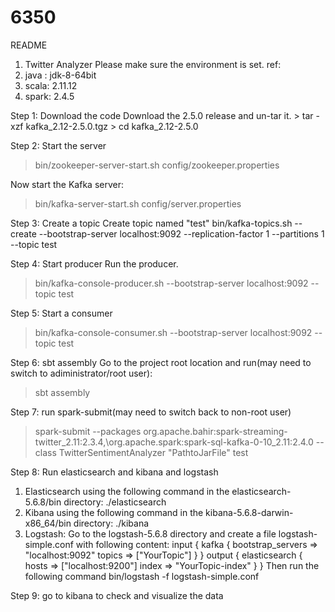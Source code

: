 # 6350
README

1. Twitter Analyzer
Please make sure the environment is set.
ref: 
1. java : jdk-8-64bit
2. scala: 2.11.12
3. spark: 2.4.5

Step 1: Download the code
Download the 2.5.0 release and un-tar it.
	> tar -xzf kafka_2.12-2.5.0.tgz
	> cd kafka_2.12-2.5.0


Step 2: Start the server
> bin/zookeeper-server-start.sh config/zookeeper.properties

Now start the Kafka server:
> bin/kafka-server-start.sh config/server.properties


Step 3: Create a topic
Create topic named "test"
bin/kafka-topics.sh --create --bootstrap-server localhost:9092 --replication-factor 1 --partitions 1 --topic test


Step 4: Start producer
Run the producer.
> bin/kafka-console-producer.sh --bootstrap-server localhost:9092 --topic test


Step 5: Start a consumer

> bin/kafka-console-consumer.sh --bootstrap-server localhost:9092 --topic test


Step 6: sbt assembly
Go to the project root location and run(may need to switch to adiministrator/root user):
> sbt assembly


Step 7: run spark-submit(may need to switch back to non-root user)
>spark-submit --packages org.apache.bahir:spark-streaming-twitter_2.11:2.3.4,\org.apache.spark:spark-sql-kafka-0-10_2.11:2.4.0 --class TwitterSentimentAnalyzer "PathtoJarFile" test


Step 8: Run elasticsearch and kibana and logstash
1. Elasticsearch using the following command in the elasticsearch-5.6.8/bin directory:
./elasticsearch
2. Kibana using the following command in the kibana-5.6.8-darwin-x86_64/bin directory:
./kibana
3. Logstash: Go to the logstash-5.6.8 directory and create a file logstash-simple.conf with following
content:
input {
kafka {
bootstrap_servers => "localhost:9092"
topics => ["YourTopic"]
}
}
output {
elasticsearch {
hosts => ["localhost:9200"]
index => "YourTopic-index"
}
}
Then run the following command
bin/logstash -f logstash-simple.conf


Step 9: go to kibana to check and visualize the data








